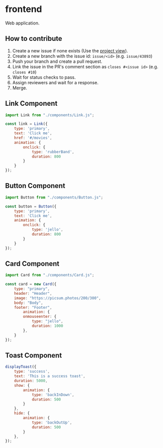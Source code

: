 # frontend
Web application.

## How to contribute
1. Create a new issue if none exists (Use the [project view](https://github.com/orgs/team3dat3/projects/1/views/2)).
2. Create a new branch with the issue id: `issue/<id>` (e.g. `issue/43893`)
3. Push your branch and create a pull request.
4. Link the issue in the PR's comment section as `closes #<issue id>` (e.g. `closes #10`)
5. Wait for status checks to pass.
6. Assign reviewers and wait for a response.
7. Merge.

## Link Component
```js
import Link from "./components/Link.js";

const link = Link({
    type: 'primary',
    text: 'Click me',
    href: '#/movies',
    animation: {
        onclick: {
            type: 'rubberBand',
            duration: 800
        }
    }
});
```

## Button Component
```js
import Button from "./components/Button.js";

const button = Button({
    type: 'primary',
    text: 'Click me',
    animation: {
        onclick: {
            type: 'jello',
            duration: 800
        }
    }
});
```

## Card Component
```js
import Card from "./components/Card.js";

const card = new Card({
    type: "primary",
    header: "Header",
    image: "https://picsum.photos/200/300",
    body: "Body",
    footer: "Footer",
        animation: {
        onmouseenter: {
            type: "jello",
            duration: 1000
        },
    }
});
```
## Toast Component

```js
displayToast({
    type: 'success',
    text: 'This is a success toast',
    duration: 5000,
    show: {
        animation: {
            type: 'backInDown',
            duration: 500
        }
    },
    hide: {
        animation: {
            type: 'backOutUp',
            duration: 500
        }
    },
});
```
